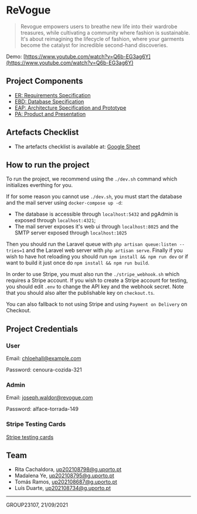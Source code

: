 # ReVogue

> Revogue empowers users to breathe new life into their wardrobe treasures, while cultivating a community where fashion is sustainable. It's about reimagining the lifecycle of fashion, where your garments become the catalyst for incredible second-hand discoveries.

Demo: [https://www.youtube.com/watch?v=Q6b-EG3ag6Y](https://www.youtube.com/watch?v=Q6b-EG3ag6Y)

## Project Components

* [ER: Requirements Specification](https://git.fe.up.pt/lbaw/lbaw2324/lbaw23107/-/wikis/er)
* [EBD: Database Specification](https://git.fe.up.pt/lbaw/lbaw2324/lbaw23107/-/wikis/ebd)
* [EAP: Architecture Specification and Prototype](https://git.fe.up.pt/lbaw/lbaw2324/lbaw23107/-/wikis/eap)
* [PA: Product and Presentation](https://git.fe.up.pt/lbaw/lbaw2324/lbaw23107/-/wikis/pa)

## Artefacts Checklist

* The artefacts checklist is available at: [Google Sheet](https://docs.google.com/spreadsheets/d/1KJHTnrm4QXCuKkgCpW1QtOgYxvfV_7D6Sqph21BtQZc/edit#gid=1742390135)

## How to run the project

To run the project, we recommend using the `./dev.sh` command which initializes everthing for you. 

If for some reason you cannot use `./dev.sh`, you must start the database and the mail server using `docker-compose up -d`:
 - The database is accessible through `localhost:5432` and pgAdmin is exposed through `localhost:4321`;
 - The mail server exposes it's web ui through `localhost:8025` and the SMTP server exposed through `localhost:1025`

Then you should run the Laravel queue with `php artisan queue:listen --tries=1` and the Laravel web server with `php artisan serve`. Finally if you wish to have hot reloading you should run `npm install && npm run dev` or if want to build it just once do `npm install && npm run build`.

In order to use Stripe, you must also run the `./stripe_webhook.sh` which requires a Stripe account. If you wish to create a Stripe account for testing, you should edit `.env` to change the API key and the webhook secret. Note that you should also alter the publishable key on `checkout.ts`. 

You can also fallback to not using Stripe and using `Payment on Delivery` on Checkout.

## Project Credentials

### User 

Email: chloehall@example.com

Password: cenoura-cozida-321

### Admin

Email: joseph.waldor@revogue.com

Password: alface-torrada-149

### Stripe Testing Cards

[Stripe testing cards](https://stripe.com/docs/testing?testing-method=card-numbers)

## Team

* Rita Cachaldora, up202108798@g.uporto.pt
* Madalena Ye, up202108795@g.uporto.pt
* Tomás Ramos, up202108687@g.uporto.pt
* Luís Duarte, up202108734@g.uporto.pt

***
GROUP23107, 21/09/2021
